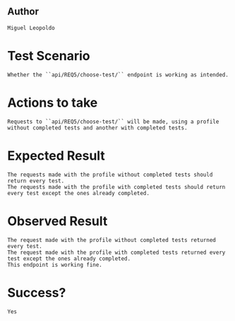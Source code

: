 ## Author

    Miguel Leopoldo

# Test Scenario

    Whether the ``api/REQ5/choose-test/`` endpoint is working as intended.

# Actions to take

    Requests to ``api/REQ5/choose-test/`` will be made, using a profile without completed tests and another with completed tests.

# Expected Result

    The requests made with the profile without completed tests should return every test.
    The requests made with the profile with completed tests should return every test except the ones already completed.

# Observed Result

    The request made with the profile without completed tests returned every test.
    The request made with the profile with completed tests returned every test except the ones already completed.
    This endpoint is working fine.

# Success?

    Yes
